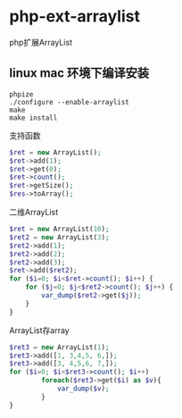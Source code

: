 # php-ext-arraylist
php扩展ArrayList

## linux mac 环境下编译安装
```shell
phpize
./configure --enable-arraylist
make 
make install
```

支持函数
```php
$ret = new ArrayList();
$ret->add(1);
$ret->get(0);
$ret->count();
$ret->getSize();
$res->toArray();
```
二维ArrayList
```php
$ret = new ArrayList(10);
$ret2 = new ArrayList(3);
$ret2->add(1);
$ret2->add(2);
$ret2->add(3);
$ret->add($ret2);
for ($i=0; $i<$ret->count(); $i++) {
    for ($j=0; $j<$ret2->count(); $j++) {
        var_dump($ret2->get($j));
    }
}
```
ArrayList存array 
```php
$ret3 = new ArrayList(1);
$ret3->add([1, 3,4,5, 6,]);
$ret3->add([3, 4,5,6, 7,]);
for ($i=0; $i<$ret3->count(); $i++)
        foreach($ret3->get($i) as $v){
            var_dump($v);
        }
}
```
